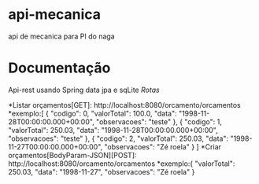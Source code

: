# api-mecanica
api de mecanica para PI do naga

# Documentação
Api-rest usando Spring data jpa e sqLite
*Rotas* 

*Listar orçamentos[GET]: http://localhost:8080/orcamento/orcamentos
	*exemplo:[
    {
        "codigo": 0,
        "valorTotal": 100.0,
        "data": "1998-11-28T00:00:00.000+00:00",
        "observacoes": "teste"
    },
    {
        "codigo": 1,
        "valorTotal": 250.03,
        "data": "1998-11-28T00:00:00.000+00:00",
        "observacoes": "teste"
    },
    {
        "codigo": 2,
        "valorTotal": 250.03,
        "data": "1998-11-27T00:00:00.000+00:00",
        "observacoes": "Zé roela"
    }
]
*Criar orçamentos[BodyParam-JSON][POST]: http://localhost:8080/orcamento/orcamentos
	*exemplo:{
   "valorTotal": 250.03,
   "data": "1998-11-27",
   "observacoes": "Zé roela"
}